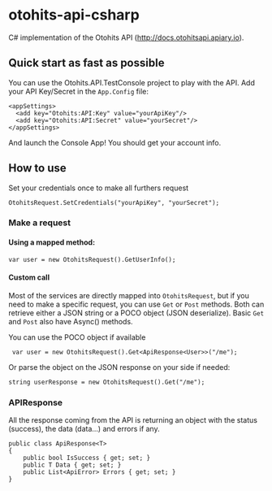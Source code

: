 # otohits-api-csharp

C# implementation of the Otohits API (http://docs.otohitsapi.apiary.io).

## Quick start as fast as possible
You can use the Otohits.API.TestConsole project to play with the API.
Add your API Key/Secret in the `App.Config` file:

```
<appSettings>
  <add key="Otohits:API:Key" value="yourApiKey"/>
  <add key="Otohits:API:Secret" value="yourSecret"/>
</appSettings>
```

And launch the Console App! You should get your account info.


## How to use

Set your credentials once to make all furthers request
```
OtohitsRequest.SetCredentials("yourApiKey", "yourSecret");
```

### Make a request

#### Using a mapped method:
```
var user = new OtohitsRequest().GetUserInfo();
```

#### Custom call
Most of the services are directly mapped into `OtohitsRequest`, but if you need to make a specific request, you can use `Get` or `Post` methods.
Both can retrieve either a JSON string or a POCO object (JSON deserialize).
Basic `Get` and `Post` also have Async() methods.

You can use the POCO object if available
```
 var user = new OtohitsRequest().Get<ApiResponse<User>>("/me");
```

Or parse the object on the JSON response on your side if needed:
```
string userResponse = new OtohitsRequest().Get("/me");
```

### APIResponse
All the response coming from the API is returning an object with the status (success), the data (data...) and errors if any.
```
public class ApiResponse<T>
{
    public bool IsSuccess { get; set; }
    public T Data { get; set; }
    public List<ApiError> Errors { get; set; }
}
```
